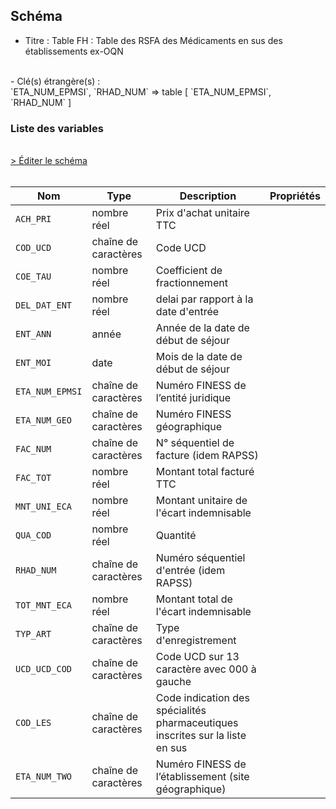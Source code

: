 ## Schéma

- Titre : Table FH : Table des RSFA des Médicaments en sus des établissements ex-OQN
<br />
- Clé(s) étrangère(s) : <br />
`ETA_NUM_EPMSI`, `RHAD_NUM` => table <PreviewPage text="T_HADaaB" link="/tables/T_HADaaB" /> [ `ETA_NUM_EPMSI`, `RHAD_NUM` ]<br />

### Liste des variables
<br />
<div>
    <a href="https://gitlab.com/healthdatahub/schema-snds/edit/master/schemas/PMSI/PMSI%20HAD/T_HADaaFH.json"  
    arget="_blank" rel="noopener noreferrer">> Éditer le schéma</a>
    <OutboundLink />
</div>
<br />

Nom|Type|Description|Propriétés
-|-|-|-
`ACH_PRI`|nombre réel|Prix d&#x27;achat unitaire TTC||
`COD_UCD`|chaîne de caractères|Code UCD||
`COE_TAU`|nombre réel|Coefficient de fractionnement||
`DEL_DAT_ENT`|nombre réel|delai par rapport à la date d&#x27;entrée||
`ENT_ANN`|année|Année de la date de début de séjour||
`ENT_MOI`|date|Mois de la date de début de séjour||
`ETA_NUM_EPMSI`|chaîne de caractères|Numéro FINESS de l’entité juridique||
`ETA_NUM_GEO`|chaîne de caractères|Numéro FINESS  géographique||
`FAC_NUM`|chaîne de caractères|N° séquentiel de facture (idem RAPSS)||
`FAC_TOT`|nombre réel|Montant total facturé TTC||
`MNT_UNI_ECA`|nombre réel|Montant unitaire de l&#x27;écart indemnisable||
`QUA_COD`|nombre réel|Quantité||
`RHAD_NUM`|chaîne de caractères|Numéro séquentiel d&#x27;entrée (idem RAPSS)||
`TOT_MNT_ECA`|nombre réel|Montant total de l&#x27;écart indemnisable||
`TYP_ART`|chaîne de caractères|Type d&#x27;enregistrement||
`UCD_UCD_COD`|chaîne de caractères|Code UCD sur 13 caractère avec 000 à gauche||
`COD_LES`|chaîne de caractères|Code indication des spécialités pharmaceutiques inscrites sur la liste en sus||
`ETA_NUM_TWO`|chaîne de caractères|Numéro FINESS de l’établissement (site géographique)||

